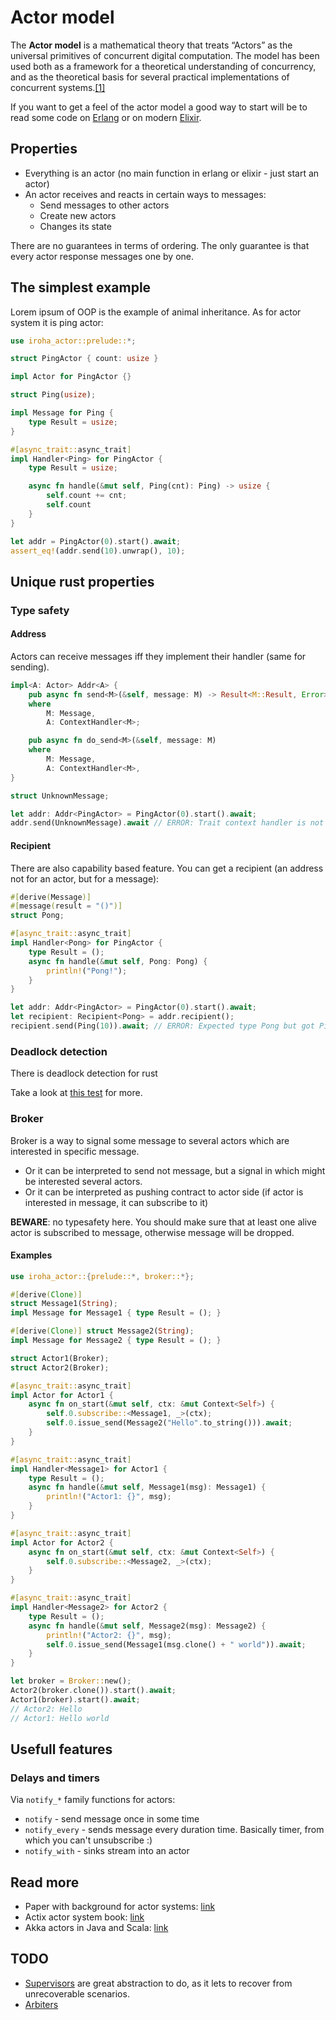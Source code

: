 # Actor model

The **Actor model** is a mathematical theory that treats “Actors” as the universal primitives of concurrent digital computation. The model has been used both as a framework for a theoretical understanding of concurrency, and as the theoretical basis for several practical implementations of concurrent systems.[\[1\]][link1]

If you want to get a feel of the actor model a good way to start will be to read some code on [Erlang][Erlang] or on modern [Elixir][Elixir].

## Properties

- Everything is an actor (no main function in erlang or elixir - just start an actor)
- An actor receives and reacts in certain ways to messages:
  + Send messages to other actors
  + Create new actors
  + Changes its state

There are no guarantees in terms of ordering. The only guarantee is that every actor response messages one by one.

## The simplest example

Lorem ipsum of OOP is the example of animal inheritance. As for actor system it is ping actor:

```rust
use iroha_actor::prelude::*;

struct PingActor { count: usize }

impl Actor for PingActor {}

struct Ping(usize);

impl Message for Ping {
    type Result = usize;
}

#[async_trait::async_trait]
impl Handler<Ping> for PingActor {
    type Result = usize;

    async fn handle(&mut self, Ping(cnt): Ping) -> usize {
        self.count += cnt;
        self.count
    }
}

let addr = PingActor(0).start().await;
assert_eq!(addr.send(10).unwrap(), 10);
```

## Unique rust properties

### Type safety

#### Address

Actors can receive messages iff they implement their handler (same for sending).

```rust
impl<A: Actor> Addr<A> {
    pub async fn send<M>(&self, message: M) -> Result<M::Result, Error>
    where
        M: Message,
        A: ContextHandler<M>;

    pub async fn do_send<M>(&self, message: M)
    where
        M: Message,
        A: ContextHandler<M>,
}
```

```rust
struct UnknownMessage;

let addr: Addr<PingActor> = PingActor(0).start().await;
addr.send(UnknownMessage).await // ERROR: Trait context handler is not implemented...
```

#### Recipient

There are also capability based feature. You can get a recipient (an address not for an actor, but for a message):

```rust
#[derive(Message)]
#[message(result = "()")]
struct Pong;

#[async_trait::async_trait]
impl Handler<Pong> for PingActor {
    type Result = ();
    async fn handle(&mut self, Pong: Pong) {
        println!("Pong!");
    }
}

let addr: Addr<PingActor> = PingActor(0).start().await;
let recipient: Recipient<Pong> = addr.recipient();
recipient.send(Ping(10)).await; // ERROR: Expected type Pong but got Ping
```

### Deadlock detection

There is deadlock detection for rust

Take a look at [this test](../../../actor/tests/deadlock.rs) for more.

### Broker

Broker is a way to signal some message to several actors which are interested in specific message.

- Or it can be interpreted to send not message, but a signal in which
might be interested several actors.
- Or it can be interpreted as pushing contract to actor side (if actor is interested in message, it can subscribe to it)

**BEWARE**: no typesafety here. You should make sure that at least one alive actor is subscribed to message, otherwise message will be dropped.

#### Examples

```rust
use iroha_actor::{prelude::*, broker::*};

#[derive(Clone)]
struct Message1(String);
impl Message for Message1 { type Result = (); }

#[derive(Clone)] struct Message2(String);
impl Message for Message2 { type Result = (); }

struct Actor1(Broker);
struct Actor2(Broker);

#[async_trait::async_trait]
impl Actor for Actor1 {
    async fn on_start(&mut self, ctx: &mut Context<Self>) {
        self.0.subscribe::<Message1, _>(ctx);
        self.0.issue_send(Message2("Hello".to_string())).await;
    }
}

#[async_trait::async_trait]
impl Handler<Message1> for Actor1 {
    type Result = ();
    async fn handle(&mut self, Message1(msg): Message1) {
        println!("Actor1: {}", msg);
    }
}

#[async_trait::async_trait]
impl Actor for Actor2 {
    async fn on_start(&mut self, ctx: &mut Context<Self>) {
        self.0.subscribe::<Message2, _>(ctx);
    }
}

#[async_trait::async_trait]
impl Handler<Message2> for Actor2 {
    type Result = ();
    async fn handle(&mut self, Message2(msg): Message2) {
        println!("Actor2: {}", msg);
        self.0.issue_send(Message1(msg.clone() + " world")).await;
    }
}

let broker = Broker::new();
Actor2(broker.clone()).start().await;
Actor1(broker).start().await;
// Actor2: Hello
// Actor1: Hello world
```

## Usefull features

### Delays and timers

Via `notify_*` family functions for actors:

- `notify` - send message once in some time
- `notify_every` - sends message every duration time. Basically timer, from which you can't unsubscribe :)
- `notify_with` - sinks stream into an actor

## Read more

- Paper with background for actor systems: [link][link1]
- Actix actor system book: [link](https://actix.rs/book/actix/)
- Akka actors in Java and Scala: [link](https://doc.akka.io/docs/akka/current/typed/actors.html)

## TODO

- [Supervisors](Supervisors) are great abstraction to do, as it lets to recover from unrecoverable scenarios.
- [Arbiters](Arbiters)

[Supervisors]: https://docs.rs/actix/latest/actix/struct.Supervisor.html
[link1]: https://arxiv.org/vc/arxiv/papers/1008/1008.1459v8.pdf
[Erlang]: https://en.wikipedia.org/wiki/Erlang_(programming_language)
[Elixir]: https://en.wikipedia.org/wiki/Elixir_(programming_language)
[Arbiters]: https://actix.rs/book/actix/sec-6-sync-arbiter.html
